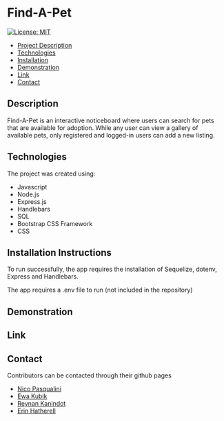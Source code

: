 # Find-A-Pet

[![License: MIT](https://img.shields.io/badge/License-MIT-yellow.svg)](https://opensource.org/licenses/MIT)

- <a href="#description">Project Description</a>
- <a href="#technologies">Technologies</a>
- <a href = "#installation-instructions"> Installation </a>
- <a href="#demonstration">Demonstration </a>
- <a href="#link">Link </a>
- <a href="#contact">Contact</a>

## Description

Find-A-Pet is an interactive noticeboard where users can search for pets that are available for adoption. While any user can view a gallery of available pets, only registered and logged-in users can add a new listing.




## Technologies

The project was created using:
* Javascript
* Node.js
* Express.js
* Handlebars
* SQL
* Bootstrap CSS Framework
* CSS


## Installation Instructions

To run successfully, the app requires the installation of Sequelize, dotenv, Express and Handlebars.

The app requires a .env file to run (not included in the repository)

## Demonstration

## Link

## Contact
Contributors can be contacted through their github pages
* <a href="https://github.com/Nico749">Nico Pasqualini</a>
* <a href="https://github.com/ekubik">Ewa Kubik</a>
* <a href="https://github.com/Eugene32">Reynan Kanindot</a>
* <a href="https://github.com/emhat1">Erin Hatherell</a>
